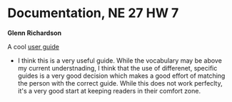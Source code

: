 # Documentation, NE 27 HW 7

**Glenn Richardson**

A cool [user guide](http://geant4.web.cern.ch/geant4/support/userdocuments.shtml)

* I think this is a very useful guide. While the vocabulary may be above my current understnading, I think
that the use of differenet, specific guides is a very good decision which makes a good effort of matching 
the person with the correct guide. While this does not work perfeclty, it's a very good start at keeping
readers in their comfort zone.